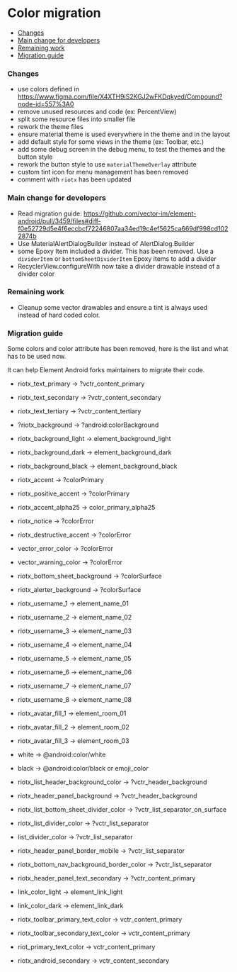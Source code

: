 # Color migration

<!--- TOC -->

  * [Changes](#changes)
  * [Main change for developers](#main-change-for-developers)
  * [Remaining work](#remaining-work)
  * [Migration guide](#migration-guide)

<!--- END -->

### Changes

- use colors defined in https://www.figma.com/file/X4XTH9iS2KGJ2wFKDqkyed/Compound?node-id=557%3A0
- remove unused resources and code (ex: PercentView)
- split some resource files into smaller file
- rework the theme files
- ensure material theme is used everywhere in the theme and in the layout
- add default style for some views in the theme (ex: Toolbar, etc.)
- add some debug screen in the debug menu, to test the themes and the button style
- rework the button style to use `materialThemeOverlay` attribute
- custom tint icon for menu management has been removed
- comment with `riotx` has been updated

### Main change for developers

- Read migration guide: https://github.com/vector-im/element-android/pull/3459/files#diff-f0e52729d5e4f6eccbcf72246807aa34ed19c4ef5625ca669df998cd1022874b
- Use MaterialAlertDialogBuilder instead of AlertDialog.Builder
- some Epoxy Item included a divider. This has been removed. Use a `dividerItem` or `bottomSheetDividerItem` Epoxy items to add a divider
- RecyclerView.configureWith now take a divider drawable instead of a divider color

### Remaining work

- Cleanup some vector drawables and ensure a tint is always used instead of hard coded color.

### Migration guide

Some colors and color attribute has been removed, here is the list and what has to be used now.

It can help Element Android forks maintainers to migrate their code.

- riotx_text_primary -> ?vctr_content_primary
- riotx_text_secondary -> ?vctr_content_secondary
- riotx_text_tertiary -> ?vctr_content_tertiary

- ?riotx_background -> ?android:colorBackground
- riotx_background_light -> element_background_light
- riotx_background_dark -> element_background_dark
- riotx_background_black -> element_background_black

- riotx_accent -> ?colorPrimary
- riotx_positive_accent -> ?colorPrimary
- riotx_accent_alpha25 -> color_primary_alpha25
- riotx_notice -> ?colorError
- riotx_destructive_accent -> ?colorError
- vector_error_color -> ?colorError
- vector_warning_color -> ?colorError

- riotx_bottom_sheet_background -> ?colorSurface
- riotx_alerter_background -> ?colorSurface

- riotx_username_1 -> element_name_01
- riotx_username_2 -> element_name_02
- riotx_username_3 -> element_name_03
- riotx_username_4 -> element_name_04
- riotx_username_5 -> element_name_05
- riotx_username_6 -> element_name_06
- riotx_username_7 -> element_name_07
- riotx_username_8 -> element_name_08

- riotx_avatar_fill_1 -> element_room_01
- riotx_avatar_fill_2 -> element_room_02
- riotx_avatar_fill_3 -> element_room_03

- white -> @android:color/white
- black -> @android:color/black or emoji_color

- riotx_list_header_background_color -> ?vctr_header_background
- riotx_header_panel_background -> ?vctr_header_background
- riotx_list_bottom_sheet_divider_color -> ?vctr_list_separator_on_surface
- riotx_list_divider_color -> ?vctr_list_separator
- list_divider_color -> ?vctr_list_separator
- riotx_header_panel_border_mobile -> ?vctr_list_separator
- riotx_bottom_nav_background_border_color -> ?vctr_list_separator
- riotx_header_panel_text_secondary -> ?vctr_content_primary

- link_color_light -> element_link_light
- link_color_dark -> element_link_dark

- riotx_toolbar_primary_text_color -> vctr_content_primary
- riotx_toolbar_secondary_text_color -> vctr_content_primary
- riot_primary_text_color -> vctr_content_primary

- riotx_android_secondary -> vctr_content_secondary
